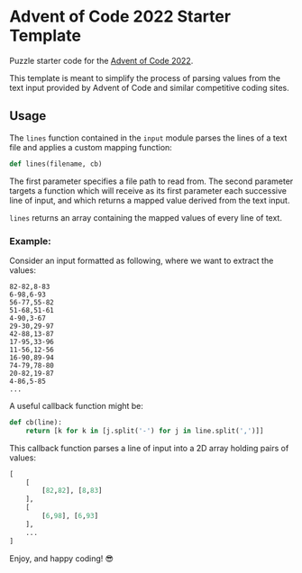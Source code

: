 # Advent of Code 2022 Starter Template
Puzzle starter code for the [Advent of Code 2022](https://adventofcode.com/2022/).

This template is meant to simplify the process of parsing values from the text input provided by Advent of Code and similar competitive coding sites.

## Usage

The `lines` function contained in the `input` module parses the lines of a text file and applies a custom mapping function:

```python
def lines(filename, cb)
```

The first parameter specifies a file path to read from.
The second parameter targets a function which will receive as its first parameter each successive line of input, and which returns a mapped value derived from the text input.

`lines` returns an array containing the mapped values of every line of text.


### Example:
Consider an input formatted as following, where we want to extract the values:
```
82-82,8-83
6-98,6-93
56-77,55-82
51-68,51-61
4-90,3-67
29-30,29-97
42-88,13-87
17-95,33-96
11-56,12-56
16-90,89-94
74-79,78-80
20-82,19-87
4-86,5-85
...
```

A useful callback function might be:
```python
def cb(line):
    return [k for k in [j.split('-') for j in line.split(',')]]
```

This callback function parses a line of input into a 2D array holding pairs of values:

```python
[
    [
        [82,82], [8,83]
    ],
    [
        [6,98], [6,93]
    ],
    ...
]
```

Enjoy, and happy coding! 😎